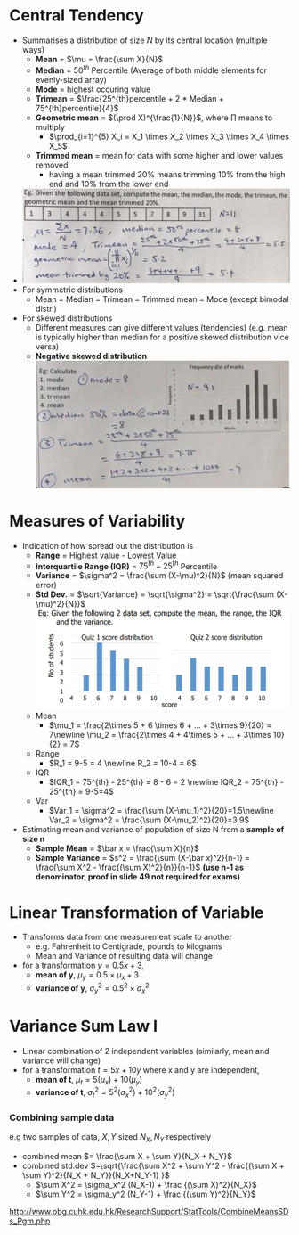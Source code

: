 # Central Tendency

- Summarises a distribution of size $N$ by its central location (multiple ways)
    - **Mean** = $\mu = \frac{\sum X}{N}$
    - **Median** = $50^{th}$ Percentile (Average of both middle elements for evenly-sized array)
    - **Mode** = highest occuring value
    - **Trimean** = $\frac{25^{th}percentile + 2 * Median + 75^{th}percentile}{4}$
    - **Geometric mean** = $(\prod X)^{\frac{1}{N}}$, where $\prod$ means to multiply
        - $\prod_{i=1}^{5} X_i = X_1 \times X_2 \times X_3 \times X_4 \times X_5$
    - **Trimmed mean** = mean for data with some higher and lower values removed
        - having a mean trimmed 20% means trimming 10% from the high end and 10% from the lower end
- ![f8b2319ed1e3bb3aa90ebaabdb2eedb1.png](../../_resources/f8b2319ed1e3bb3aa90ebaabdb2eedb1.png)
- For symmetric distributions
    - Mean = Median = Trimean = Trimmed mean = Mode (except bimodal distr.)
- For skewed distributions
    - Different measures can give different values (tendencies) (e.g. mean is typically higher than median for a positive skewed distribution vice versa)
    - **Negative skewed distribution**
        ![aeeb98a2f93fd41883babf1e97bdc536.png](../../_resources/aeeb98a2f93fd41883babf1e97bdc536.png)

# Measures of Variability

- Indication of how spread out the distribution is
    - **Range** = Highest value - Lowest Value
    - **Interquartile Range (IQR)** = $75^{th} - 25^{th}$ Percentile
    - **Variance** = $\sigma^2 = \frac{\sum (X-\mu)^2}{N}$ (mean squared error)
    - **Std Dev.** = $\sqrt{Variance} = \sqrt{\sigma^2} = \sqrt{\frac{\sum (X-\mu)^2}{N}}$
        ![dc8383918b3cdf71fbad96801890f417.png](../../_resources/dc8383918b3cdf71fbad96801890f417.png)
    - Mean
        - $\mu_1 = \frac{2\times 5 + 6 \times 6 + ... + 3\times 9}{20} = 7\newline \mu_2 = \frac{2\times 4 + 4\times 5 + ... + 3\times 10}{2} = 7$
    - Range
        - $R_1 = 9-5 = 4 \newline R_2 = 10-4 = 6$
    - IQR
        - $IQR_1 = 75^{th} - 25^{th} = 8 - 6 = 2 \newline IQR_2 = 75^{th} - 25^{th} = 9-5=4$
    - Var
        - $Var_1 = \sigma^2 = \frac{\sum (X-\mu_1)^2}{20}=1.5\newline Var_2 = \sigma^2 = \frac{\sum (X-\mu_2)^2}{20}=3.9$
- Estimating mean and variance of population of size N from a **sample of size n**
    - **Sample Mean** = $\bar x = \frac{\sum X}{n}$
    - **Sample Variance** = $s^2 = \frac{\sum (X-\bar x)^2}{n-1} = \frac{\sum X^2 - \frac{(\sum X)^2}{n}}{n-1}$ **(use n-1 as denominator, proof in slide 49 not required for exams)**

# Linear Transformation of Variable

- Transforms data from one measurement scale to another
    - e.g. Fahrenheit to Centigrade, pounds to kilograms
    - Mean and Variance of resulting data will change
- for a transformation $y=0.5x+3$,
    - **mean of y**, $\mu_y = 0.5 \times \mu_x + 3$
    - **variance of y**, $\sigma_y{^2} = 0.5^2 \times \sigma_x{^2}$

# Variance Sum Law I

- Linear combination of 2 independent variables (similarly, mean and variance will change)
- for a transformation $t=5x+10y$ where x and y are independent,
    - **mean of t**, $\mu_t = 5(\mu_x) + 10(\mu_y)$
    - **variance of t**, $\sigma_t{^2}=5^2(\sigma_x{^2}) + 10^2(\sigma_y{^2})$

### Combining sample data

e.g two samples of data, $X, Y$ sized $N_X, N_Y$ respectively

- combined mean $= \frac{\sum X + \sum Y}{N_X + N_Y}$
- combined std.dev $=\sqrt{\frac{\sum X^2 + \sum Y^2 - \frac{(\sum X + \sum Y)^2}{N_X + N_Y}}{N_X+N_Y-1} }$
    - $\sum X^2 = \sigma_x^2 (N_X-1) + \frac {(\sum X)^2}{N_X}$
    - $\sum Y^2 = \sigma_y^2 (N_Y-1) + \frac {(\sum Y)^2}{N_Y}$

http://www.obg.cuhk.edu.hk/ResearchSupport/StatTools/CombineMeansSDs_Pgm.php